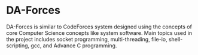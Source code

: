 # DA-Forces
DA-Forces is similar to CodeForces system designed using the concepts of core Computer Science concepts like system software. Main topics used in the project includes socket programming, multi-threading, file-io, shell-scripting, gcc, and Advance C programming.

